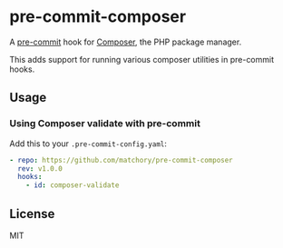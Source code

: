 pre-commit-composer
==================
A [pre-commit](https://pre-commit.com/) hook for [Composer](https://getcomposer.org/), the PHP package manager.

This adds support for running various composer utilities in pre-commit hooks.

Usage
-----

### Using Composer validate with pre-commit
Add this to your `.pre-commit-config.yaml`:

```yaml
- repo: https://github.com/matchory/pre-commit-composer
  rev: v1.0.0
  hooks:
    - id: composer-validate
```

License
-------
MIT
